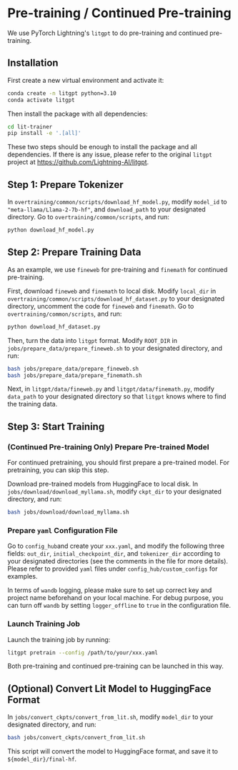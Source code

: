# Pre-training / Continued Pre-training

We use PyTorch Lightning's `litgpt` to do pre-training and continued pre-training.

## Installation

First create a new virtual environment and activate it:

```bash
conda create -n litgpt python=3.10
conda activate litgpt
```

Then install the package with all dependencies:

```bash
cd lit-trainer
pip install -e '.[all]'
```

These two steps should be enough to install the package and all dependencies. If there is any issue, please refer to the original `litgpt` project at https://github.com/Lightning-AI/litgpt.


## Step 1: Prepare Tokenizer 

In `overtraining/common/scripts/download_hf_model.py`, modify `model_id` to `"meta-llama/Llama-2-7b-hf"`, and `download_path` to your designated directory. Go to `overtraining/common/scripts`, and run:
```bash
python download_hf_model.py
```

## Step 2: Prepare Training Data 

As an example, we use `fineweb` for pre-training and `finemath` for continued pre-training.

First, download `fineweb` and `finemath` to local disk. Modify `local_dir` in `overtraining/common/scripts/download_hf_dataset.py` to your designated directory, uncomment the code for `fineweb` and `finemath`. Go to `overtraining/common/scripts`, and run:
```bash
python download_hf_dataset.py
```

Then, turn the data into `litgpt` format. Modify `ROOT_DIR` in `jobs/prepare_data/prepare_fineweb.sh` to your designated directory, and run:
```bash
bash jobs/prepare_data/prepare_fineweb.sh
bash jobs/prepare_data/prepare_finemath.sh
```

Next, in `litgpt/data/fineweb.py` and `litgpt/data/finemath.py`, modify `data_path` to your designated directory so that `litgpt` knows where to find the training data.

## Step 3: Start Training

### (Continued Pre-training Only) Prepare Pre-trained Model
For continued pretraining, you should first prepare a pre-trained model. For pretraining, you can skip this step.

Download pre-trained models from HuggingFace to local disk. In `jobs/download/download_myllama.sh`, modify `ckpt_dir` to your designated directory, and run:
```bash
bash jobs/download/download_myllama.sh
```

### Prepare `yaml` Configuration File
Go to `config_hub`and create your `xxx.yaml`, and modify the following three fields: `out_dir`, `initial_checkpoint_dir`, and `tokenizer_dir` according to your designated directories (see the comments in the file for more details). Please refer to provided `yaml` files under `config_hub/custom_configs` for examples.

In terms of `wandb` logging, please make sure to set up correct key and project name beforehand on your local machine. For debug purpose, you can turn off `wandb` by setting `logger_offline` to `true` in the configuration file.

### Launch Training Job
Launch the training job by running:
```bash
litgpt pretrain --config /path/to/your/xxx.yaml
```

Both pre-training and continued pre-training can be launched in this way.

## (Optional) Convert Lit Model to HuggingFace Format
In `jobs/convert_ckpts/convert_from_lit.sh`, modify `model_dir` to your designated directory, and run:
```bash
bash jobs/convert_ckpts/convert_from_lit.sh
```

This script will convert the model to HuggingFace format, and save it to `${model_dir}/final-hf`.
